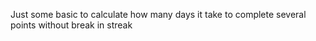 Just some basic to calculate how many days it take to complete several points without break in streak

